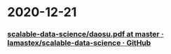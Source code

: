
# 2020-12-21

### [scalable-data-science/daosu.pdf at master · lamastex/scalable-data-science · GitHub](https://github.com/lamastex/scalable-data-science/blob/master/read/daosu.pdf)